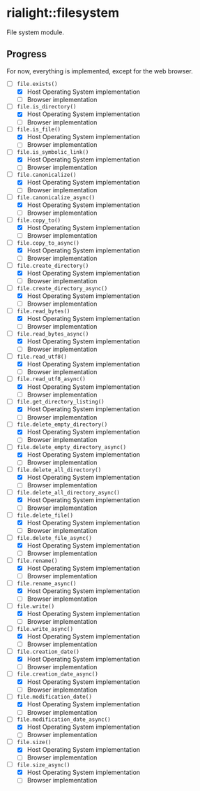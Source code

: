 # rialight::filesystem

File system module.

## Progress

For now, everything is implemented, except for the web browser.

- [ ] `file.exists()`
  - [x] Host Operating System implementation
  - [ ] Browser implementation
- [ ] `file.is_directory()`
  - [x] Host Operating System implementation
  - [ ] Browser implementation
- [ ] `file.is_file()`
  - [x] Host Operating System implementation
  - [ ] Browser implementation
- [ ] `file.is_symbolic_link()`
  - [x] Host Operating System implementation
  - [ ] Browser implementation
- [ ] `file.canonicalize()`
  - [x] Host Operating System implementation
  - [ ] Browser implementation
- [ ] `file.canonicalize_async()`
  - [x] Host Operating System implementation
  - [ ] Browser implementation
- [ ] `file.copy_to()`
  - [x] Host Operating System implementation
  - [ ] Browser implementation
- [ ] `file.copy_to_async()`
  - [x] Host Operating System implementation
  - [ ] Browser implementation
- [ ] `file.create_directory()`
  - [x] Host Operating System implementation
  - [ ] Browser implementation
- [ ] `file.create_directory_async()`
  - [x] Host Operating System implementation
  - [ ] Browser implementation
- [ ] `file.read_bytes()`
  - [x] Host Operating System implementation
  - [ ] Browser implementation
- [ ] `file.read_bytes_async()`
  - [x] Host Operating System implementation
  - [ ] Browser implementation
- [ ] `file.read_utf8()`
  - [x] Host Operating System implementation
  - [ ] Browser implementation
- [ ] `file.read_utf8_async()`
  - [x] Host Operating System implementation
  - [ ] Browser implementation
- [ ] `file.get_directory_listing()`
  - [x] Host Operating System implementation
  - [ ] Browser implementation
- [ ] `file.delete_empty_directory()`
  - [x] Host Operating System implementation
  - [ ] Browser implementation
- [ ] `file.delete_empty_directory_async()`
  - [x] Host Operating System implementation
  - [ ] Browser implementation
- [ ] `file.delete_all_directory()`
  - [x] Host Operating System implementation
  - [ ] Browser implementation
- [ ] `file.delete_all_directory_async()`
  - [x] Host Operating System implementation
  - [ ] Browser implementation
- [ ] `file.delete_file()`
  - [x] Host Operating System implementation
  - [ ] Browser implementation
- [ ] `file.delete_file_async()`
  - [x] Host Operating System implementation
  - [ ] Browser implementation
- [ ] `file.rename()`
  - [x] Host Operating System implementation
  - [ ] Browser implementation
- [ ] `file.rename_async()`
  - [x] Host Operating System implementation
  - [ ] Browser implementation
- [ ] `file.write()`
  - [x] Host Operating System implementation
  - [ ] Browser implementation
- [ ] `file.write_async()`
  - [x] Host Operating System implementation
  - [ ] Browser implementation
- [ ] `file.creation_date()`
  - [x] Host Operating System implementation
  - [ ] Browser implementation
- [ ] `file.creation_date_async()`
  - [x] Host Operating System implementation
  - [ ] Browser implementation
- [ ] `file.modification_date()`
  - [x] Host Operating System implementation
  - [ ] Browser implementation
- [ ] `file.modification_date_async()`
  - [x] Host Operating System implementation
  - [ ] Browser implementation
- [ ] `file.size()`
  - [x] Host Operating System implementation
  - [ ] Browser implementation
- [ ] `file.size_async()`
  - [x] Host Operating System implementation
  - [ ] Browser implementation
